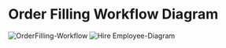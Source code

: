 # Order Filling Workflow Diagram

![OrderFilling-Workflow](https://user-images.githubusercontent.com/42858836/141991540-88e6abaa-4889-42b6-8d14-fe006cc85065.png)
![Hire Employee-Diagram](https://user-images.githubusercontent.com/92164758/141993074-74b14936-e846-471d-bc12-bfeb8d9bdbe1.png)
